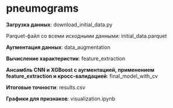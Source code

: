 # pneumograms

**Загрузка данных**: download_initial_data.py

Parquet-файл со всеми исходными данными: initial_data.parquet

**Аугментация данных**: data_augmentation

**Вычисление характеристик**: feature_extraction

**Ансамбль CNN и XGBoost с аугментацией, применением feature_extraction и кросс-валидацией**: final_model_with_cv

**Итоговые точности**: results.csv

**Графики для признаков**: visualization.ipynb
